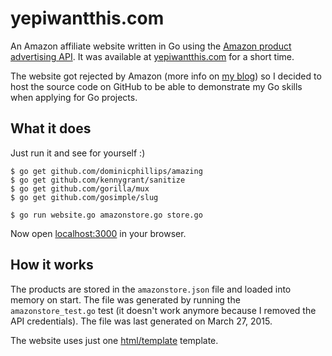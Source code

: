 # yepiwantthis.com

An Amazon affiliate website written in Go using
the [Amazon product advertising API](https://affiliate-program.amazon.com/gp/advertising/api/detail/main.html).
It was available at [yepiwantthis.com](http://yepiwantthis.com) for a short time.

The website got rejected by Amazon (more info on
[my blog](http://www.mirovarga.com/my-amazon-affiliate-experiment-a-sequel)) so
I decided to host the source code on GitHub to be able to demonstrate my Go
skills when applying for Go projects.


## What it does

Just run it and see for yourself :)

```
$ go get github.com/dominicphillips/amazing
$ go get github.com/kennygrant/sanitize
$ go get github.com/gorilla/mux
$ go get github.com/gosimple/slug
```
```
$ go run website.go amazonstore.go store.go
```

Now open [localhost:3000](http://localhost:3000) in your browser.


## How it works

The products are stored in the `amazonstore.json` file and loaded into memory on
start. The file was generated by running the `amazonstore_test.go` test (it
doesn't work anymore because I removed the API credentials). The file was last
generated on March 27, 2015.

The website uses just one [html/template](http://golang.org/pkg/html/template/)
template.
